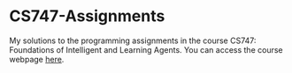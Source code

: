 # CS747-Assignments

My solutions to the programming assignments in the course CS747: Foundations of Intelligent and Learning Agents.  You can access the course webpage [here]([https://www.cse.iitb.ac.in/~shivaram/teaching/cs747-a2022/index.html](https://www.cse.iitb.ac.in/~shivaram/teaching/cs747-a2023/index.html)https://www.cse.iitb.ac.in/~shivaram/teaching/cs747-a2023/index.html).  
